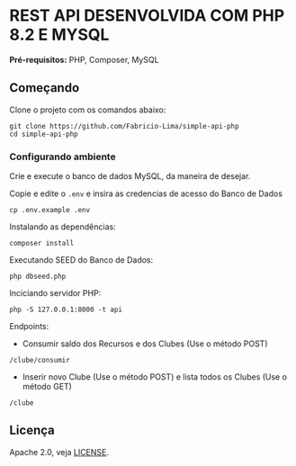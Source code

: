 # REST API DESENVOLVIDA COM PHP 8.2 E MYSQL

**Pré-requisitos:** PHP, Composer, MySQL

## Começando

Clone o projeto com os comandos abaixo:

```
git clone https://github.com/Fabricio-Lima/simple-api-php
cd simple-api-php
```

### Configurando ambiente

Crie e execute o banco de dados MySQL, da maneira de desejar.


Copie e edite o `.env` e insira as credencias de acesso do Banco de Dados

```
cp .env.example .env
```

Instalando as dependências:

```
composer install
```

Executando SEED do Banco de Dados:

```
php dbseed.php
```

Inciciando servidor PHP:

```
php -S 127.0.0.1:8000 -t api
```

Endpoints:

- Consumir saldo dos Recursos e dos Clubes (Use o método POST)

```
/clube/consumir
```

- Inserir novo Clube (Use o método POST) e lista todos os Clubes (Use o método GET)
```
/clube
```

## Licença

Apache 2.0, veja [LICENSE](LICENSE).
